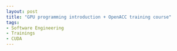 ```yaml
---
layout: post
title: "GPU programming introduction + OpenACC training course"
tags:
- Software Engineering
- Trainings
- CUDA
---
```

